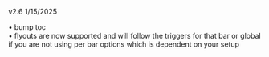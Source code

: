 v2.6 1/15/2025

• bump toc  
• flyouts are now supported and will follow the triggers for that bar or global if you are not using per bar options which is dependent on your setup
